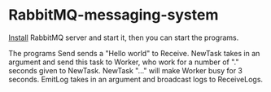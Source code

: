 # RabbitMQ-messaging-system

[Install](https://www.rabbitmq.com/install-homebrew.html)  RabbitMQ server and start it, then you can start the programs. 

The programs Send sends a "Hello world" to Receive. NewTask takes in an argument and send this task to Worker, who work for a number of "." seconds given to NewTask. NewTask "..." will make Worker busy for 3 seconds. EmitLog takes in an argument and broadcast logs to ReceiveLogs. 
